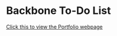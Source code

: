 # Backbone To-Do List 
[Click this to view the Portfolio webpage](https://exarp1.github.io/portfolio-hilarious)
